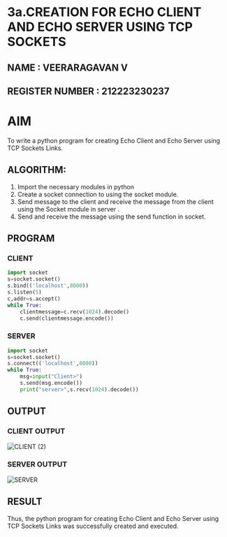 # 3a.CREATION FOR ECHO CLIENT AND ECHO SERVER USING TCP SOCKETS
## NAME : VEERARAGAVAN V
## REGISTER NUMBER : 212223230237
# AIM
To write a python program for creating Echo Client and Echo Server using TCP
Sockets Links.
## ALGORITHM:
1. Import the necessary modules in python
2. Create a socket connection to using the socket module.
3. Send message to the client and receive the message from the client using the Socket module in
 server .
4. Send and receive the message using the send function in socket.
## PROGRAM
### CLIENT 
```py
import socket
s=socket.socket()
s.bind(('localhost',8000))
s.listen(5)
c,addr=s.accept()
while True:
    clientmessage=c.recv(1024).decode()
    c.send(clientmessage.encode())

```
### SERVER 
```py
import socket
s=socket.socket()
s.connect(('localhost',8000))
while True:
    msg=input("Client>")
    s.send(msg.encode())
    print("server>",s.recv(1024).decode())
```
## OUTPUT
### CLIENT OUTPUT
![CLIENT (2)](https://github.com/user-attachments/assets/7af1167a-af76-4790-93cc-66bb36eb8626)

### SERVER OUTPUT
![SERVER](https://github.com/user-attachments/assets/9fc46168-1b67-4424-8236-fa58fb6d0a54)

## RESULT
Thus, the python program for creating Echo Client and Echo Server using TCP Sockets Links 
was successfully created and executed.

